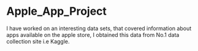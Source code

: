 # Apple_App_Project
I have worked on an interesting data sets, that covered information about apps available on the apple store, I obtained this data from No.1 data collection site i.e Kaggle.
